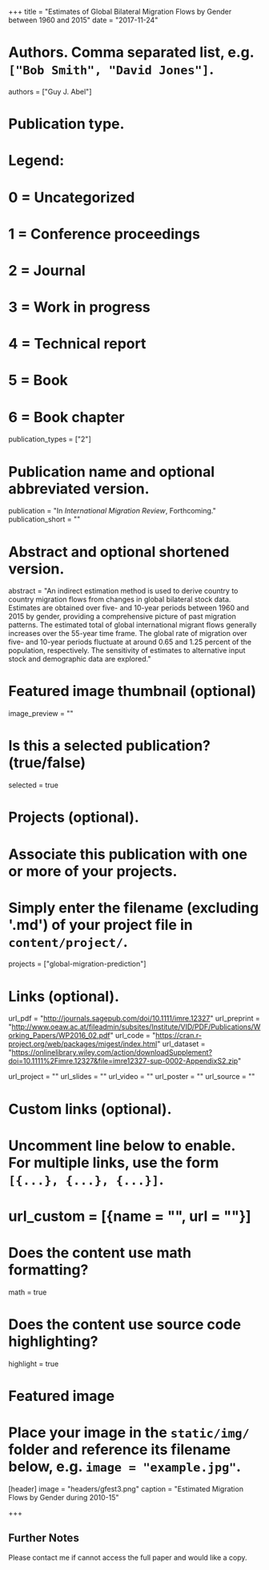 +++
title = "Estimates of Global Bilateral Migration Flows by Gender between 1960 and 2015"
date = "2017-11-24"

# Authors. Comma separated list, e.g. `["Bob Smith", "David Jones"]`.
authors = ["Guy J. Abel"]

# Publication type.
# Legend:
# 0 = Uncategorized
# 1 = Conference proceedings
# 2 = Journal
# 3 = Work in progress
# 4 = Technical report
# 5 = Book
# 6 = Book chapter
publication_types = ["2"]

# Publication name and optional abbreviated version.
publication = "In *International Migration Review*, Forthcoming."
publication_short = ""

# Abstract and optional shortened version.
abstract = "An indirect estimation method is used to derive country to country migration flows from changes in global bilateral stock data. Estimates are obtained over five- and 10-year periods between 1960 and 2015 by gender, providing a comprehensive picture of past migration patterns. The estimated total of global international migrant flows generally increases over the 55-year time frame. The global rate of migration over five- and 10-year periods fluctuate at around 0.65 and 1.25 percent of the population, respectively. The sensitivity of estimates to alternative input stock and demographic data are explored."

# Featured image thumbnail (optional)
image_preview = ""

# Is this a selected publication? (true/false)
selected = true

# Projects (optional).
#   Associate this publication with one or more of your projects.
#   Simply enter the filename (excluding '.md') of your project file in `content/project/`.
projects = ["global-migration-prediction"]

# Links (optional).
url_pdf = "http://journals.sagepub.com/doi/10.1111/imre.12327"
url_preprint = "http://www.oeaw.ac.at/fileadmin/subsites/Institute/VID/PDF/Publications/Working_Papers/WP2016_02.pdf"
url_code = "https://cran.r-project.org/web/packages/migest/index.html"
url_dataset = "https://onlinelibrary.wiley.com/action/downloadSupplement?doi=10.1111%2Fimre.12327&file=imre12327-sup-0002-AppendixS2.zip"

url_project = ""
url_slides = ""
url_video = ""
url_poster = ""
url_source = ""

# Custom links (optional).
#   Uncomment line below to enable. For multiple links, use the form `[{...}, {...}, {...}]`.
# url_custom = [{name = "", url = ""}]

# Does the content use math formatting?
math = true

# Does the content use source code highlighting?
highlight = true

# Featured image
# Place your image in the `static/img/` folder and reference its filename below, e.g. `image = "example.jpg"`.
[header]
image = "headers/gfest3.png"
caption = "Estimated Migration Flows by Gender during 2010-15"

+++

## Further Notes

Please contact me if cannot access the full paper and would like a copy. 
